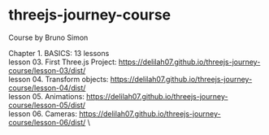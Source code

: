 # threejs-journey-course

Course by Bruno Simon

Chapter 1. BASICS: 13 lessons\
lesson 03. First Three.js Project: https://delilah07.github.io/threejs-journey-course/lesson-03/dist/ \
lesson 04. Transform objects: https://delilah07.github.io/threejs-journey-course/lesson-04/dist/ \
lesson 05. Animations: https://delilah07.github.io/threejs-journey-course/lesson-05/dist/ \
lesson 06. Cameras: https://delilah07.github.io/threejs-journey-course/lesson-06/dist/ \
